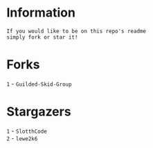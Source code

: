 # Information
`If you would like to be on this repo's readme`</br>`simply fork or star it!`</br>
# Forks
`1` - `Guilded-Skid-Group`</br>
# Stargazers
`1` - `SlotthCode`</br>`2` - `lewe2k6`</br>